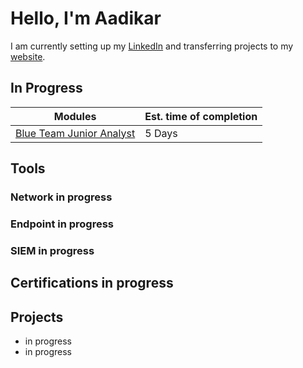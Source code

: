 # Hello, I'm Aadikar



I am currently setting up my <a href=https://www.linkedin.com/in/aadikarbhandari/>LinkedIn</a> and transferring projects to my <a href=https://www.aadikar.com.np> website</a>.

## In Progress

| Modules                                       | Est. time of completion        |
|-----------------------------------------------|----------------------------|
| <a href="https://www.securityblue.team/courses/blue-team-junior-analyst-pathway-bundle">Blue Team Junior Analyst          |     5 Days|

## Tools 

### Network in progress  


### Endpoint in progress  


### SIEM in progress  


## Certifications in progress  


## Projects
- in progress  
- in progress  
